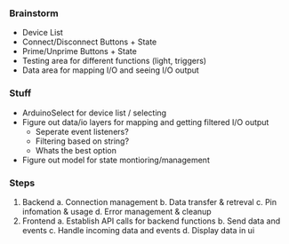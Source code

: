 ### Brainstorm

- Device List
- Connect/Disconnect Buttons + State
- Prime/Unprime Buttons + State
- Testing area for different functions (light, triggers)
- Data area for mapping I/O and seeing I/O output

### Stuff

- ArduinoSelect for device list / selecting
- Figure out data/io layers for mapping and getting filtered I/O output
  - Seperate event listeners?
  - Filtering based on string?
  - Whats the best option
- Figure out model for state montioring/management

### Steps

1. Backend
   a. Connection management
   b. Data transfer & retreval
   c. Pin infomation & usage
   d. Error management & cleanup
2. Frontend
   a. Establish API calls for backend functions
   b. Send data and events
   c. Handle incoming data and events
   d. Display data in ui
